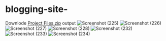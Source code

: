 # blogging-site-
Downlode
[Project Files.zip](https://github.com/vineetkrishnagupta/blogging-site-/files/8986098/blockside.zip)
output
![Screenshot (225)](https://user-images.githubusercontent.com/69462765/175803043-1f61d042-ae3b-4ac5-ad08-4af68a0b7f9e.png)
![Screenshot (226)](https://user-images.githubusercontent.com/69462765/175803044-b8de057a-ad65-4723-9e9d-2bd671477a22.png)
![Screenshot (227)](https://user-images.githubusercontent.com/69462765/175803045-7c84177f-86e9-4576-b357-944f5f1f7e0a.png)
![Screenshot (228)](https://user-images.githubusercontent.com/69462765/175803046-5292fa90-b33b-44e3-b6a4-b3ccf3f09504.png)
![Screenshot (232)](https://user-images.githubusercontent.com/69462765/175803047-1761d58d-bad2-4839-b363-62cdcb29f018.png)
![Screenshot (233)](https://user-images.githubusercontent.com/69462765/175803048-4ad1b5ae-07db-44b0-81c8-769a9533b44d.png)
![Screenshot (234)](https://user-images.githubusercontent.com/69462765/175803049-76efeed0-0440-45be-9518-ace18bf63047.png)
